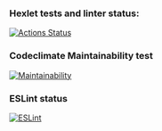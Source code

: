 ### Hexlet tests and linter status:
[![Actions Status](https://github.com/Californium251/frontend-project-lvl2/workflows/hexlet-check/badge.svg)](https://github.com/Californium251/frontend-project-lvl2/actions)

### Codeclimate Maintainability test
[![Maintainability](https://api.codeclimate.com/v1/badges/86c0448773e9c49e9f92/maintainability)](https://codeclimate.com/github/Californium251/frontend-project-lvl2/maintainability)

### ESLint status
[![ESLint](https://github.com/Californium251/frontend-project-lvl1/actions/workflows/github-actions.yml/badge.svg)](https://github.com/Californium251/frontend-project-lvl2/actions/workflows/github-actions.yml)